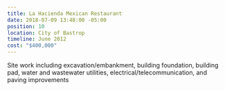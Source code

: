 ```yaml
---
title: La Hacienda Mexican Restaurant
date: 2018-07-09 13:48:00 -05:00
position: 10
location: City of Bastrop
timeline: June 2012
cost: "$400,000"
---
```


Site work including excavation/embankment, building foundation, building pad, water and wastewater utilities, electrical/telecommunication, and paving improvements